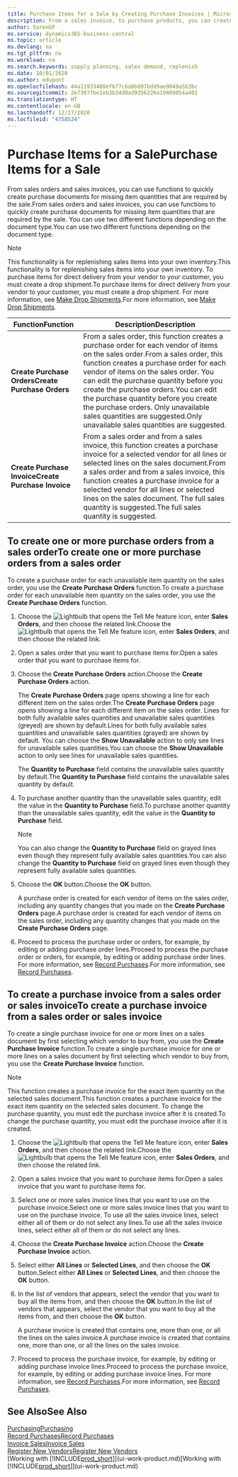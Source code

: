 ```yaml
---
title: Purchase Items for a Sale by Creating Purchase Invoices | Microsoft Docs
description: From a sales invoice, to purchase products, you can create a purchase invoice for a vendor or supplier.
author: SorenGP
ms.service: dynamics365-business-central
ms.topic: article
ms.devlang: na
ms.tgt_pltfrm: na
ms.workload: na
ms.search.keywords: supply planning, sales demand, replenish
ms.date: 10/01/2020
ms.author: edupont
ms.openlocfilehash: 44a11933488ef6f7c6a8b007bdd9ae9049a5b3bc
ms.sourcegitcommit: 2e7307fbe1eb3b34d0ad9356226a19409054a402
ms.translationtype: HT
ms.contentlocale: en-GB
ms.lasthandoff: 12/17/2020
ms.locfileid: "4758524"
---
```

# <a name="purchase-items-for-a-sale"></a><span data-ttu-id="3afd1-103">Purchase Items for a Sale</span><span class="sxs-lookup"><span data-stu-id="3afd1-103">Purchase Items for a Sale</span></span>
<span data-ttu-id="3afd1-104">From sales orders and sales invoices, you can use functions to quickly create purchase documents for missing item quantities that are required by the sale.</span><span class="sxs-lookup"><span data-stu-id="3afd1-104">From sales orders and sales invoices, you can use functions to quickly create purchase documents for missing item quantities that are required by the sale.</span></span> <span data-ttu-id="3afd1-105">You can use two different functions depending on the document type.</span><span class="sxs-lookup"><span data-stu-id="3afd1-105">You can use two different functions depending on the document type.</span></span>

> [!Note]
> <span data-ttu-id="3afd1-106">This functionality is for replenishing sales items into your own inventory.</span><span class="sxs-lookup"><span data-stu-id="3afd1-106">This functionality is for replenishing sales items into your own inventory.</span></span> <span data-ttu-id="3afd1-107">To purchase items for direct delivery from your vendor to your customer, you must create a drop shipment.</span><span class="sxs-lookup"><span data-stu-id="3afd1-107">To purchase items for direct delivery from your vendor to your customer, you must create a drop shipment.</span></span> <span data-ttu-id="3afd1-108">For more information, see [Make Drop Shipments](sales-how-drop-shipment.md).</span><span class="sxs-lookup"><span data-stu-id="3afd1-108">For more information, see [Make Drop Shipments](sales-how-drop-shipment.md).</span></span>   

|<span data-ttu-id="3afd1-109">Function</span><span class="sxs-lookup"><span data-stu-id="3afd1-109">Function</span></span>|<span data-ttu-id="3afd1-110">Description</span><span class="sxs-lookup"><span data-stu-id="3afd1-110">Description</span></span>|
|--------|-----------|
|<span data-ttu-id="3afd1-111">**Create Purchase Orders**</span><span class="sxs-lookup"><span data-stu-id="3afd1-111">**Create Purchase Orders**</span></span>|<span data-ttu-id="3afd1-112">From a sales order, this function creates a purchase order for each vendor of items on the sales order.</span><span class="sxs-lookup"><span data-stu-id="3afd1-112">From a sales order, this function creates a purchase order for each vendor of items on the sales order.</span></span> <span data-ttu-id="3afd1-113">You can edit the purchase quantity before you create the purchase orders.</span><span class="sxs-lookup"><span data-stu-id="3afd1-113">You can edit the purchase quantity before you create the purchase orders.</span></span> <span data-ttu-id="3afd1-114">Only unavailable sales quantities are suggested.</span><span class="sxs-lookup"><span data-stu-id="3afd1-114">Only unavailable sales quantities are suggested.</span></span>
|<span data-ttu-id="3afd1-115">**Create Purchase Invoice**</span><span class="sxs-lookup"><span data-stu-id="3afd1-115">**Create Purchase Invoice**</span></span>|<span data-ttu-id="3afd1-116">From a sales order and from a sales invoice, this function creates a purchase invoice for a selected vendor for all lines or selected lines on the sales document.</span><span class="sxs-lookup"><span data-stu-id="3afd1-116">From a sales order and from a sales invoice, this function creates a purchase invoice for a selected vendor for all lines or selected lines on the sales document.</span></span> <span data-ttu-id="3afd1-117">The full sales quantity is suggested.</span><span class="sxs-lookup"><span data-stu-id="3afd1-117">The full sales quantity is suggested.</span></span>|

## <a name="to-create-one-or-more-purchase-orders-from-a-sales-order"></a><span data-ttu-id="3afd1-118">To create one or more purchase orders from a sales order</span><span class="sxs-lookup"><span data-stu-id="3afd1-118">To create one or more purchase orders from a sales order</span></span>
<span data-ttu-id="3afd1-119">To create a purchase order for each unavailable item quantity on the sales order, you use the **Create Purchase Orders** function.</span><span class="sxs-lookup"><span data-stu-id="3afd1-119">To create a purchase order for each unavailable item quantity on the sales order, you use the **Create Purchase Orders** function.</span></span>

1. <span data-ttu-id="3afd1-120">Choose the ![Lightbulb that opens the Tell Me feature](media/ui-search/search_small.png "Tell me what you want to do") icon, enter **Sales Orders**, and then choose the related link.</span><span class="sxs-lookup"><span data-stu-id="3afd1-120">Choose the ![Lightbulb that opens the Tell Me feature](media/ui-search/search_small.png "Tell me what you want to do") icon, enter **Sales Orders**, and then choose the related link.</span></span>
2. <span data-ttu-id="3afd1-121">Open a sales order that you want to purchase items for.</span><span class="sxs-lookup"><span data-stu-id="3afd1-121">Open a sales order that you want to purchase items for.</span></span>
3. <span data-ttu-id="3afd1-122">Choose the **Create Purchase Orders** action.</span><span class="sxs-lookup"><span data-stu-id="3afd1-122">Choose the **Create Purchase Orders** action.</span></span>

    <span data-ttu-id="3afd1-123">The **Create Purchase Orders** page opens showing a line for each different item on the sales order.</span><span class="sxs-lookup"><span data-stu-id="3afd1-123">The **Create Purchase Orders** page opens showing a line for each different item on the sales order.</span></span> <span data-ttu-id="3afd1-124">Lines for both fully available sales quantities and unavailable sales quantities (greyed) are shown by default.</span><span class="sxs-lookup"><span data-stu-id="3afd1-124">Lines for both fully available sales quantities and unavailable sales quantities (grayed) are shown by default.</span></span> <span data-ttu-id="3afd1-125">You can choose the **Show Unavailable** action to only see lines for unavailable sales quantities.</span><span class="sxs-lookup"><span data-stu-id="3afd1-125">You can choose the **Show Unavailable** action to only see lines for unavailable sales quantities.</span></span>

    <span data-ttu-id="3afd1-126">The **Quantity to Purchase** field contains the unavailable sales quantity by default.</span><span class="sxs-lookup"><span data-stu-id="3afd1-126">The **Quantity to Purchase** field contains the unavailable sales quantity by default.</span></span>
4. <span data-ttu-id="3afd1-127">To purchase another quantity than the unavailable sales quantity, edit the value in the **Quantity to Purchase** field.</span><span class="sxs-lookup"><span data-stu-id="3afd1-127">To purchase another quantity than the unavailable sales quantity, edit the value in the **Quantity to Purchase** field.</span></span>

    > [!NOTE]  
    >   <span data-ttu-id="3afd1-128">You can also change the **Quantity to Purchase** field on grayed lines even though they represent fully available sales quantities.</span><span class="sxs-lookup"><span data-stu-id="3afd1-128">You can also change the **Quantity to Purchase** field on grayed lines even though they represent fully available sales quantities.</span></span>
5. <span data-ttu-id="3afd1-129">Choose the **OK** button.</span><span class="sxs-lookup"><span data-stu-id="3afd1-129">Choose the **OK** button.</span></span>

    <span data-ttu-id="3afd1-130">A purchase order is created for each vendor of items on the sales order, including any quantity changes that you made on the **Create Purchase Orders** page.</span><span class="sxs-lookup"><span data-stu-id="3afd1-130">A purchase order is created for each vendor of items on the sales order, including any quantity changes that you made on the **Create Purchase Orders** page.</span></span>
7. <span data-ttu-id="3afd1-131">Proceed to process the purchase order or orders, for example, by editing or adding purchase order lines.</span><span class="sxs-lookup"><span data-stu-id="3afd1-131">Proceed to process the purchase order or orders, for example, by editing or adding purchase order lines.</span></span> <span data-ttu-id="3afd1-132">For more information, see [Record Purchases](purchasing-how-record-purchases.md).</span><span class="sxs-lookup"><span data-stu-id="3afd1-132">For more information, see [Record Purchases](purchasing-how-record-purchases.md).</span></span>


## <a name="to-create-a-purchase-invoice-from-a-sales-order-or-sales-invoice"></a><span data-ttu-id="3afd1-133">To create a purchase invoice from a sales order or sales invoice</span><span class="sxs-lookup"><span data-stu-id="3afd1-133">To create a purchase invoice from a sales order or sales invoice</span></span>
<span data-ttu-id="3afd1-134">To create a single purchase invoice for one or more lines on a sales document by first selecting which vendor to buy from, you use the **Create Purchase Invoice** function.</span><span class="sxs-lookup"><span data-stu-id="3afd1-134">To create a single purchase invoice for one or more lines on a sales document by first selecting which vendor to buy from, you use the **Create Purchase Invoice** function.</span></span>

> [!NOTE]  
>   <span data-ttu-id="3afd1-135">This function creates a purchase invoice for the exact item quantity on the selected sales document.</span><span class="sxs-lookup"><span data-stu-id="3afd1-135">This function creates a purchase invoice for the exact item quantity on the selected sales document.</span></span> <span data-ttu-id="3afd1-136">To change the purchase quantity, you must edit the purchase invoice after it is created.</span><span class="sxs-lookup"><span data-stu-id="3afd1-136">To change the purchase quantity, you must edit the purchase invoice after it is created.</span></span>  

1. <span data-ttu-id="3afd1-137">Choose the ![Lightbulb that opens the Tell Me feature](media/ui-search/search_small.png "Tell me what you want to do") icon, enter **Sales Orders**, and then choose the related link.</span><span class="sxs-lookup"><span data-stu-id="3afd1-137">Choose the ![Lightbulb that opens the Tell Me feature](media/ui-search/search_small.png "Tell me what you want to do") icon, enter **Sales Orders**, and then choose the related link.</span></span>
2. <span data-ttu-id="3afd1-138">Open a sales invoice that you want to purchase items for.</span><span class="sxs-lookup"><span data-stu-id="3afd1-138">Open a sales invoice that you want to purchase items for.</span></span>
3. <span data-ttu-id="3afd1-139">Select one or more sales invoice lines that you want to use on the purchase invoice.</span><span class="sxs-lookup"><span data-stu-id="3afd1-139">Select one or more sales invoice lines that you want to use on the purchase invoice.</span></span> <span data-ttu-id="3afd1-140">To use all the sales invoice lines, select either all of them or do not select any lines.</span><span class="sxs-lookup"><span data-stu-id="3afd1-140">To use all the sales invoice lines, select either all of them or do not select any lines.</span></span>
4. <span data-ttu-id="3afd1-141">Choose the **Create Purchase Invoice** action.</span><span class="sxs-lookup"><span data-stu-id="3afd1-141">Choose the **Create Purchase Invoice** action.</span></span>
5. <span data-ttu-id="3afd1-142">Select either **All Lines** or **Selected Lines**, and then choose the **OK** button.</span><span class="sxs-lookup"><span data-stu-id="3afd1-142">Select either **All Lines** or **Selected Lines**, and then choose the **OK** button.</span></span>  
6. <span data-ttu-id="3afd1-143">In the list of vendors that appears, select the vendor that you want to buy all the items from, and then choose the **OK** button.</span><span class="sxs-lookup"><span data-stu-id="3afd1-143">In the list of vendors that appears, select the vendor that you want to buy all the items from, and then choose the **OK** button.</span></span>

    <span data-ttu-id="3afd1-144">A purchase invoice is created that contains one, more than one, or all the lines on the sales invoice.</span><span class="sxs-lookup"><span data-stu-id="3afd1-144">A purchase invoice is created that contains one, more than one, or all the lines on the sales invoice.</span></span>
7. <span data-ttu-id="3afd1-145">Proceed to process the purchase invoice, for example, by editing or adding purchase invoice lines.</span><span class="sxs-lookup"><span data-stu-id="3afd1-145">Proceed to process the purchase invoice, for example, by editing or adding purchase invoice lines.</span></span> <span data-ttu-id="3afd1-146">For more information, see [Record Purchases](purchasing-how-record-purchases.md).</span><span class="sxs-lookup"><span data-stu-id="3afd1-146">For more information, see [Record Purchases](purchasing-how-record-purchases.md).</span></span>

## <a name="see-also"></a><span data-ttu-id="3afd1-147">See Also</span><span class="sxs-lookup"><span data-stu-id="3afd1-147">See Also</span></span>
[<span data-ttu-id="3afd1-148">Purchasing</span><span class="sxs-lookup"><span data-stu-id="3afd1-148">Purchasing</span></span>](purchasing-manage-purchasing.md)  
[<span data-ttu-id="3afd1-149">Record Purchases</span><span class="sxs-lookup"><span data-stu-id="3afd1-149">Record Purchases</span></span>](purchasing-how-record-purchases.md)  
[<span data-ttu-id="3afd1-150">Invoice Sales</span><span class="sxs-lookup"><span data-stu-id="3afd1-150">Invoice Sales</span></span>](sales-how-invoice-sales.md)  
[<span data-ttu-id="3afd1-151">Register New Vendors</span><span class="sxs-lookup"><span data-stu-id="3afd1-151">Register New Vendors</span></span>](purchasing-how-register-new-vendors.md)  
<span data-ttu-id="3afd1-152">[Working with [!INCLUDE[prod_short](includes/prod_short.md)]](ui-work-product.md)</span><span class="sxs-lookup"><span data-stu-id="3afd1-152">[Working with [!INCLUDE[prod_short](includes/prod_short.md)]](ui-work-product.md)</span></span>
